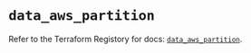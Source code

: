 # `data_aws_partition`

Refer to the Terraform Registory for docs: [`data_aws_partition`](https://registry.terraform.io/providers/hashicorp/aws/4.65.0/docs/data-sources/partition).
